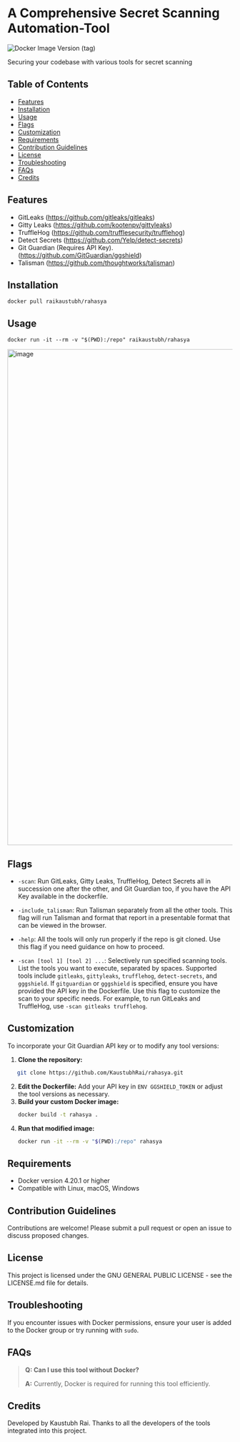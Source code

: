 # A Comprehensive Secret Scanning Automation-Tool

![Docker Image Version (tag)](https://img.shields.io/docker/v/raikaustubh/rahasya/latest?logo=docker)


Securing your codebase with various tools for secret scanning

## Table of Contents
- [Features](#features)
- [Installation](#installation)
- [Usage](#usage)
- [Flags](#flags)
- [Customization](#customization)
- [Requirements](#requirements)
- [Contribution Guidelines](#contribution-guidelines)
- [License](#license)
- [Troubleshooting](#troubleshooting)
- [FAQs](#faqs)
- [Credits](#credits)

## Features
- GitLeaks (https://github.com/gitleaks/gitleaks)
- Gitty Leaks (https://github.com/kootenpv/gittyleaks)
- TruffleHog (https://github.com/trufflesecurity/trufflehog)
- Detect Secrets (https://github.com/Yelp/detect-secrets)
- Git Guardian (Requires API Key). (https://github.com/GitGuardian/ggshield)
- Talisman (https://github.com/thoughtworks/talisman)


## Installation

```
docker pull raikaustubh/rahasya
```

## Usage


```
docker run -it --rm -v "$(PWD):/repo" raikaustubh/rahasya
```
<img width="1111" alt="image" src="https://github.com/KaustubhRai/rahasya/assets/28558847/f7728a0b-c3e6-447a-a284-a80cc9e88e5a">

## Flags

- `-scan`: Run GitLeaks, Gitty Leaks, TruffleHog, Detect Secrets all in succession one after the other, and Git Guardian too, if you have the API Key available in the dockerfile.

- `-include_talisman`: Run Talisman separately from all the other tools. This flag will run Talisman and format that report in a presentable format that can be viewed in the browser.

- `-help`: All the tools will only run properly if the repo is git cloned. Use this flag if you need guidance on how to proceed.

- `-scan [tool 1] [tool 2] ...`: Selectively run specified scanning tools. List the tools you want to execute, separated by spaces. Supported tools include `gitleaks`, `gittyleaks`, `trufflehog`, `detect-secrets`, and `gggshield`. If `gitguardian` or `gggshield` is specified, ensure you have provided the API key in the Dockerfile. Use this flag to customize the scan to your specific needs. For example, to run GitLeaks and TruffleHog, use `-scan gitleaks trufflehog`.

## Customization

To incorporate your Git Guardian API key or to modify any tool versions:

1. **Clone the repository:**
```bash
   git clone https://github.com/KaustubhRai/rahasya.git
```
2. **Edit the Dockerfile:**
   Add your API key in `ENV GGSHIELD_TOKEN` or adjust the tool versions as necessary.
3. **Build your custom Docker image:**
   ```bash
   docker build -t rahasya .
   ```
4. **Run that modified image:**
   ```bash
   docker run -it --rm -v "$(PWD):/repo" rahasya
   ```
## Requirements

 - Docker version 4.20.1 or higher
 - Compatible with Linux, macOS, Windows

## Contribution Guidelines
Contributions are welcome! Please submit a pull request or open an issue to discuss proposed changes.

## License
This project is licensed under the GNU GENERAL PUBLIC LICENSE - see the LICENSE.md file for details.

## Troubleshooting
If you encounter issues with Docker permissions, ensure your user is added to the Docker group or try running with `sudo`.

## FAQs
> **Q: Can I use this tool without Docker?**
>
> **A:** Currently, Docker is required for running this tool efficiently.

## Credits
Developed by Kaustubh Rai. Thanks to all the developers of the tools integrated into this project.
